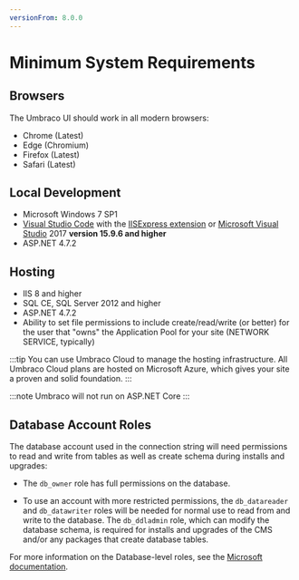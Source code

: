 ```yaml
---
versionFrom: 8.0.0
---
```


# Minimum System Requirements

## Browsers

The Umbraco UI should work in all modern browsers:

* Chrome (Latest)
* Edge (Chromium)
* Firefox (Latest)
* Safari (Latest)

## Local Development

* Microsoft Windows 7 SP1
* [Visual Studio Code](https://code.visualstudio.com/) with the [IISExpress extension](https://marketplace.visualstudio.com/items?itemName=warren-buckley.iis-express) or [Microsoft Visual Studio](https://www.visualstudio.com/) 2017 **version 15.9.6 and higher**
* ASP.NET 4.7.2

## Hosting

* IIS 8 and higher
* SQL CE, SQL Server 2012 and higher
* ASP.NET 4.7.2
* Ability to set file permissions to include create/read/write (or better) for the user that "owns" the Application Pool for your site (NETWORK SERVICE, typically)

:::tip
You can use Umbraco Cloud to manage the hosting infrastructure. All Umbraco Cloud plans are hosted on Microsoft Azure, which gives your site a proven and solid foundation.
:::

:::note
Umbraco will not run on ASP.NET Core
:::

## Database Account Roles

The database account used in the connection string will need permissions to read and write from tables as well as create schema during installs and upgrades:

* The `db_owner` role has full permissions on the database.

* To use an account with more restricted permissions, the `db_datareader` and `db_datawriter` roles will be needed for normal use to read from and write to the database. The `db_ddladmin` role, which can modify the database schema, is required for installs and upgrades of the CMS and/or any packages that create database tables.

For more information on the Database-level roles, see the [Microsoft documentation](https://docs.microsoft.com/en-us/sql/relational-databases/security/authentication-access/database-level-roles?view=sql-server-ver16#fixed-database-roles).
